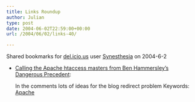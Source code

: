 ```yaml
---
title: Links Roundup
author: Julian
type: post
date: 2004-06-02T22:59:00+00:00
url: /2004/06/02/links-40/

---
```

Shared bookmarks for [del.icio.us][1] user  [Synesthesia][2] on 2004-6-2

  * [Calling the Apache htaccess masters from Ben Hammersley&#8217;s Dangerous Precedent][3]:
  
    In the comments lots of ideas for the blog redirect problem Keywords: [Apache][4]

 [1]: http://del.icio.us/
 [2]: http://del.icio.us/synesthesia
 [3]: http://www.benhammersley.com/weblog/2004/05/31/calling_the_apache_htaccess_masters.html "http://www.benhammersley.com/weblog/2004/05/31/calling_the_apache_htaccess_masters.html"
 [4]: http://del.icio.us/synesthesia/Apache